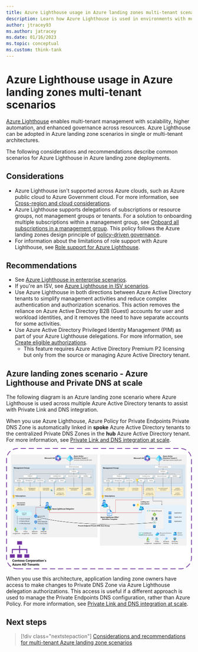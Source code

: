 ```yaml
---
title: Azure Lighthouse usage in Azure landing zones multi-tenant scenarios
description: Learn how Azure Lighthouse is used in environments with multiple Azure Active Directory tenants with Azure landing zones.
author: jtracey93
ms.author: jatracey
ms.date: 01/16/2023
ms.topic: conceptual
ms.custom: think-tank
---
```


# Azure Lighthouse usage in Azure landing zones multi-tenant scenarios

[Azure Lighthouse](/azure/lighthouse/overview) enables multi-tenant management with scalability, higher automation, and enhanced governance across resources. Azure Lighthouse can be adopted in Azure landing zone scenarios in single or multi-tenant architectures.

The following considerations and recommendations describe common scenarios for Azure Lighthouse in Azure landing zone deployments.

## Considerations

- Azure Lighthouse isn't supported across Azure clouds, such as Azure public cloud to Azure Government cloud. For more information, see [Cross-region and cloud considerations](/azure/lighthouse/overview#cross-region-and-cloud-considerations).
- Azure Lighthouse supports delegations of subscriptions or resource groups, not management groups or tenants. For a solution to onboarding multiple subscriptions within a management group, see [Onboard all subscriptions in a management group](/azure/lighthouse/how-to/onboard-management-group). This policy follows the Azure landing zones design principle of [policy-driven governance](../../design-principles.md#policy-driven-governance).
- For information about the limitations of role support with Azure Lighthouse, see [Role support for Azure Lighthouse](/azure/lighthouse/concepts/tenants-users-roles#role-support-for-azure-lighthouse).

## Recommendations

- See [Azure Lighthouse in enterprise scenarios](/azure/lighthouse/concepts/enterprise).
- If you're an ISV, see [Azure Lighthouse in ISV scenarios](/azure/lighthouse/concepts/isv-scenarios).
- Use Azure Lighthouse in both directions between Azure Active Directory tenants to simplify management activities and reduce complex authentication and authorization scenarios. This action removes the reliance on Azure Active Directory B2B (Guest) accounts for user and workload identities, and it removes the need to have separate accounts for some activities.
- Use Azure Active Directory Privileged Identity Management (PIM) as part of your Azure Lighthouse delegations. For more information, see [Create eligible authorizations](/azure/lighthouse/how-to/create-eligible-authorizations).
  - This feature requires Azure Active Directory Premium P2 licensing but only from the source or managing Azure Active Directory tenant.

## Azure landing zones scenario - Azure Lighthouse and Private DNS at scale

The following diagram is an Azure landing zone scenario where Azure Lighthouse is used across multiple Azure Active Directory tenants to assist with Private Link and DNS integration.

When you use Azure Lighthouse, Azure Policy for Private Endpoints Private DNS Zone is automatically linked in **spoke** Azure Active Directory tenants to the centralized Private DNS Zones in the **hub** Azure Active Directory tenant. For more information, see [Private Link and DNS integration at scale](../../../azure-best-practices/private-link-and-dns-integration-at-scale.md).

[![Diagram of multiple Azure Active Directory tenants with Azure landing zones deployed using Azure Lighthouse in the Private DNS at scale scenario.](media/lighthouse-dns.png)](media/lighthouse-dns.png#lightbox)

When you use this architecture, application landing zone owners have access to make changes to Private DNS Zone via Azure Lighthouse delegation authorizations. This access is useful if a different approach is used to manage the Private Endpoints DNS configuration, rather than Azure Policy. For more information, see [Private Link and DNS integration at scale](../../../azure-best-practices/private-link-and-dns-integration-at-scale.md).

## Next steps

> [!div class="nextstepaction"]
> [Considerations and recommendations for multi-tenant Azure landing zone scenarios](considerations-recommendations.md)
